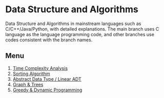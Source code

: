 # Data Structure and Algorithms
Data Structure and Algorithms in mainstream languages such as C/C++/Java/Python, with detailed explanations.
The main branch uses C language as the language programming code, and other branches use codes consistent with the branch names.

## Menu
1. [Time Complexity Analysis](https://github.com/februarydtz/Algorithm/blob/main/Time%20Complexity%20Analysis.md)
2. [Sorting Algorithm]()
3. [Abstract Data Type / Linear ADT]()
4. [Graph & Trees]()
5. [Greedy & Dynamic Programming]()